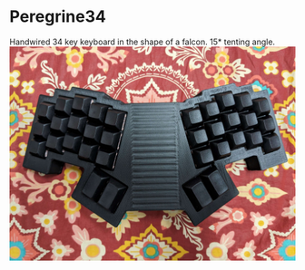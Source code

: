 # Peregrine34
Handwired 34 key keyboard in the shape of a falcon.
15* tenting angle. 
![Photo1](Peregrine34.jpg?raw=true)
